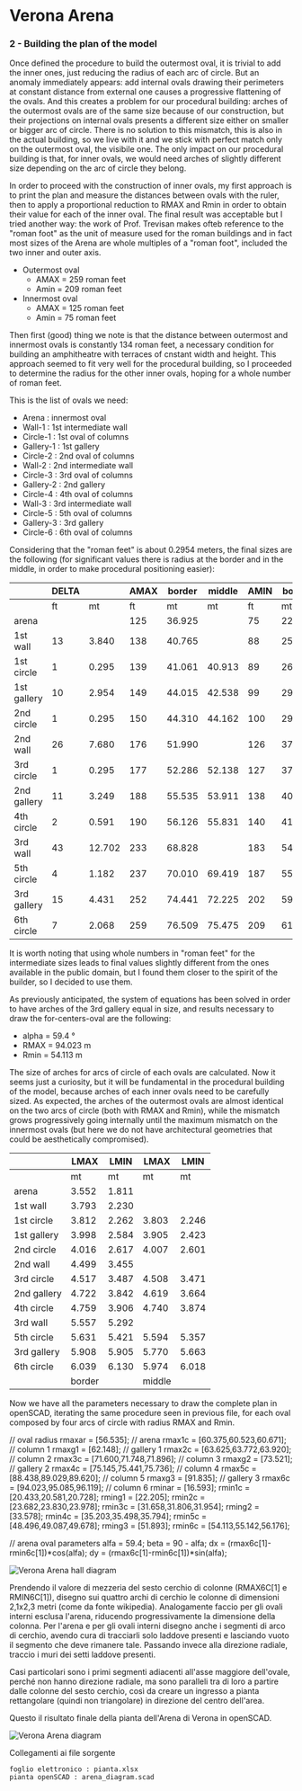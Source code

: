 # Verona Arena
### 2 - Building the plan of the model

Once defined the procedure to build the outermost oval, it is trivial to add the inner ones, just reducing the radius of each arc of circle. But an anomaly immediately appears: add internal ovals drawing their perimeters at constant distance from external one causes a progressive flattening of the ovals. And this creates a problem for our procedural building: arches of the outermost ovals are of the same size because of our construction, but their projections on internal ovals presents a different size either on smaller or bigger arc of circle. There is no solution to this mismatch, this is also in the actual building, so we live with it and we stick with perfect match only on the outermost oval, the visibile one. The only impact on our procedural building is that, for inner ovals, we would need arches of slightly different size depending on the arc of circle they belong.

In order to proceed with the construction of inner ovals, my first approach is to print the plan and measure the distances between ovals with the ruler, then to apply a proportional reduction to RMAX and Rmin in order to obtain their value for each of the inner oval. The final result was acceptable but I tried another way: the work of Prof. Trevisan makes ofteb reference to the "roman foot" as the unit of measure used for the roman buildings and in fact most sizes of the Arena are whole multiples of a "roman foot", included the two inner and outer axis.

- Outermost oval
  - AMAX = 259 roman feet
  - Amin = 209 roman feet
- Innermost oval
  - AMAX = 125 roman feet
  - Amin = 75 roman feet

Then first (good) thing we note is that the distance between outermost and innermost ovals is constantly 134 roman feet, a necessary condition for building an amphitheatre with terraces of cnstant width and height. This approach seemed to fit very well for the procedural building, so I proceeded to determine the radius for the other inner ovals, hoping for a whole number of roman feet.

This is the list of ovals we need:
- Arena : innermost oval
- Wall-1 : 1st intermediate wall
- Circle-1 : 1st oval of columns
- Gallery-1 : 1st gallery
- Circle-2 : 2nd oval of columns
- Wall-2 : 2nd intermediate wall
- Circle-3 : 3rd oval of columns
- Gallery-2 : 2nd gallery
- Circle-4 : 4th oval of columns
- Wall-3 : 3rd intermediate wall
- Circle-5 : 5th oval of columns
- Gallery-3 : 3rd gallery
- Circle-6 : 6th oval of columns

Considering that the "roman feet" is about 0.2954 meters, the final sizes are the following (for significant values there is radius at the border and in the middle, in order to make procedural positioning easier):

|             | DELTA |             | AMAX  | border   | middle   | AMIN  | border   | middle | 
|-------------|-------|-------------|-------|----------|----------|-------|----------|--------|
|             | ft    | mt          | ft    | mt       | mt       | ft    | mt       | mt     | 
| arena       |       |             | 125   | 36.925   |          | 75    | 22.155   |        | 
| 1st wall    | 13    | 3.840       | 138   | 40.765   |          | 88    | 25.995   |        | 
| 1st circle  | 1     | 0.295       | 139   | 41.061   | 40.913   | 89    | 26.291   | 26.143 | 
| 1st gallery | 10    | 2.954       | 149   | 44.015   | 42.538   | 99    | 29.245   | 27.768 | 
| 2nd circle  | 1     | 0.295       | 150   | 44.310   | 44.162   | 100   | 29.540   | 29.392 | 
| 2nd wall    | 26    | 7.680       | 176   | 51.990   |          | 126   | 37.220   |        | 
| 3rd circle  | 1     | 0.295       | 177   | 52.286   | 52.138   | 127   | 37.516   | 37.368 | 
| 2nd gallery | 11    | 3.249       | 188   | 55.535   | 53.911   | 138   | 40.765   | 39.141 | 
| 4th circle  | 2     | 0.591       | 190   | 56.126   | 55.831   | 140   | 41.356   | 41.061 | 
| 3rd wall    | 43    | 12.702      | 233   | 68.828   |          | 183   | 54.058   |        | 
| 5th circle  | 4     | 1.182       | 237   | 70.010   | 69.419   | 187   | 55.240   | 54.649 | 
| 3rd gallery | 15    | 4.431       | 252   | 74.441   | 72.225   | 202   | 59.671   | 57.455 | 
| 6th circle  | 7     | 2.068       | 259   | 76.509   | 75.475   | 209   | 61.739   | 60.705 | 

It is worth noting that using whole numbers in "roman feet" for the intermediate sizes leads to final values slightly different from the ones available in the public domain, but I found them closer to the spirit of the builder, so I decided to use them.

As previously anticipated, the system of equations has been solved in order to have arches of the 3rd gallery equal in size, and results necessary to draw the for-centers-oval are the following:
- alpha = 59.4 °
- RMAX = 94.023 m
- Rmin = 54.113 m

The size of arches for arcs of circle of each ovals are calculated. Now it seems just a curiosity, but it will be fundamental in the procedural building of the model, because arches of each inner ovals need to be carefully sized. As expected, the arches of the outermost ovals are almost identical on the two arcs of circle (both with RMAX and Rmin), while the mismatch grows progressively going internally until the maximum mismatch on the innermost ovals (but here we do not have architectural geometries that could be aesthetically compromised).
 
|             | LMAX  | LMIN     | LMAX  | LMIN   |
|-------------|-------|----------|-------|--------|
|             | mt    | mt       | mt    | mt     |
| arena       | 3.552 | 1.811    |       |        |
| 1st wall    | 3.793 | 2.230    |       |        |
| 1st circle  | 3.812 | 2.262    | 3.803 | 2.246  |
| 1st gallery | 3.998 | 2.584    | 3.905 | 2.423  |
| 2nd circle  | 4.016 | 2.617    | 4.007 | 2.601  |
| 2nd wall    | 4.499 | 3.455    |       |        |
| 3rd circle  | 4.517 | 3.487    | 4.508 | 3.471  |
| 2nd gallery | 4.722 | 3.842    | 4.619 | 3.664  |
| 4th circle  | 4.759 | 3.906    | 4.740 | 3.874  |
| 3rd wall    | 5.557 | 5.292    |       |        |
| 5th circle  | 5.631 | 5.421    | 5.594 | 5.357  |
| 3rd gallery | 5.908 | 5.905    | 5.770 | 5.663  |
| 6th circle  | 6.039 | 6.130    | 5.974 | 6.018  |
|             | border|          | middle|        |


Now we have all the parameters necessary to draw the complete plan in openSCAD, iterating the same procedure seen in previous file, for each oval composed by four arcs of circle with radius RMAX and Rmin.

   // oval radius
   rmaxar = [56.535];                  // arena
   rmax1c = [60.375,60.523,60.671];    // column 1
   rmaxg1 = [62.148];                  // gallery 1
   rmax2c = [63.625,63.772,63.920];    // column 2
   rmax3c = [71.600,71.748,71.896];    // column 3
   rmaxg2 = [73.521];                  // gallery 2
   rmax4c = [75.145,75.441,75.736];    // column 4
   rmax5c = [88.438,89.029,89.620];    // column 5
   rmaxg3 = [91.835];                  // gallery 3
   rmax6c = [94.023,95.085,96.119];    // column 6
   rminar = [16.593];
   rmin1c = [20.433,20.581,20.728];
   rming1 = [22.205];
   rmin2c = [23.682,23.830,23.978];
   rmin3c = [31.658,31.806,31.954];
   rming2 = [33.578];
   rmin4c = [35.203,35.498,35.794];
   rmin5c = [48.496,49.087,49.678];
   rming3 = [51.893];
   rmin6c = [54.113,55.142,56.176];

   // arena oval parameters
   alfa = 59.4;
   beta = 90 - alfa;
   dx = (rmax6c[1]-rmin6c[1])*cos(alfa);
   dy = (rmax6c[1]-rmin6c[1])*sin(alfa);

![Verona Arena hall diagram](img-arena/arena_diagram_hall.png)






Prendendo il valore di mezzeria del sesto cerchio di colonne (RMAX6C[1] e RMIN6C[1]), disegno sui quattro archi di cerchio le colonne di dimensioni 2,1x2,3 metri (come da fonte wikipedia). Analogamente faccio per gli ovali interni esclusa l'arena, riducendo progressivamente la dimensione della colonna. Per l'arena e per gli ovali interni disegno anche i segmenti di arco di cerchio, avendo cura di tracciarli solo laddove presenti e lasciando vuoto il segmento che deve rimanere tale. Passando invece alla direzione radiale, traccio i muri dei setti laddove presenti.

Casi particolari sono i primi segmenti adiacenti all'asse maggiore dell'ovale, perché non hanno direzione radiale, ma sono paralleli tra di loro a partire dalle colonne del sesto cerchio, così da creare un ingresso a pianta rettangolare (quindi non triangolare) in direzione del centro dell'area.




Questo il risultato finale della pianta dell'Arena di Verona in openSCAD.



![Verona Arena diagram](img-arena/arena_diagram.png)




Collegamenti ai file sorgente

    foglio elettronico : pianta.xlsx
    pianta openSCAD : arena_diagram.scad


